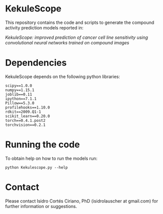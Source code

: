 # KekuleScope

This repository contains the code and scripts to generate the compound activity prediction models reported in:

_KekuleScope: improved prediction of cancer cell line sensitivity using convolutional neural networks trained on compound images_

# Dependencies
KekuleScope depends on the following python libraries:
```
scipy==1.0.0
numpy==1.15.1
joblib==0.11
ipython==7.1.1
Pillow==5.3.0
profilehooks==1.10.0
rdkit==2009.Q1-1
scikit_learn==0.20.0
torch==0.4.1.post2
torchvision==0.2.1
```

# Running the code
To obtain help on how to run the models run:
```
python Kekulescope.py --help
```

# Contact
Please contact Isidro Cortés Ciriano, PhD (isidrolauscher at gmail.com) for further information or suggestions.
